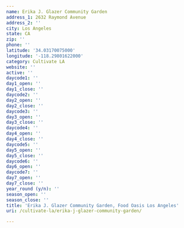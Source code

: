 ```yaml
---
name: Erika J. Glazer Community Garden
address_1: 2632 Raymond Avenue
address_2: ''
city: Los Angeles
state: CA
zip: ''
phone: ''
latitude: '34.03170075000'
longitude: '-118.29801622000'
category: Cultivate LA
website: ''
active: ''
daycode1: ''
day1_open: ''
day1_close: ''
daycode2: ''
day2_open: ''
day2_close: ''
daycode3: ''
day3_open: ''
day3_close: ''
daycode4: ''
day4_open: ''
day4_close: ''
daycode5: ''
day5_open: ''
day5_close: ''
daycode6: ''
day6_open: ''
daycode7: ''
day7_open: ''
day7_close: ''
year_round (y/n): ''
season_open: ''
season_close: ''
title: 'Erika J. Glazer Community Garden, Food Oasis Los Angeles'
uri: /cultivate-la/erika-j-glazer-community-garden/

---
```

